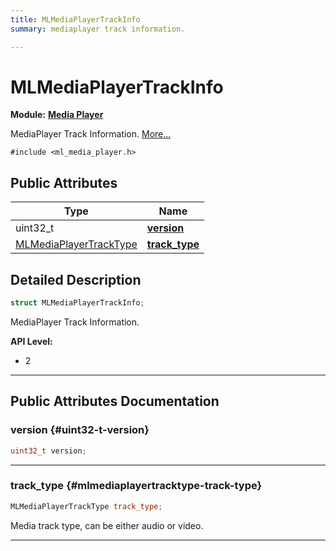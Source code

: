 ```yaml
---
title: MLMediaPlayerTrackInfo
summary: mediaplayer track information. 

---
```


# MLMediaPlayerTrackInfo

**Module:** **[Media Player](/versioned_docs/version-22-Mar-2023/api-ref/api/Modules/group___media_player/group___media_player.md)**



MediaPlayer Track Information.  [More...](#detailed-description)


`#include <ml_media_player.h>`

## Public Attributes

| Type           | Name           |
| -------------- | -------------- |
| uint32_t | **[version](/versioned_docs/version-22-Mar-2023/api-ref/api/Modules/group___media_player/struct_m_l_media_player_track_info.md#uint32-t-version)**  |
| [MLMediaPlayerTrackType](/versioned_docs/version-22-Mar-2023/api-ref/api/Modules/group___media_player/group___media_player.md#enums-mlmediaplayertracktype) | **[track_type](/versioned_docs/version-22-Mar-2023/api-ref/api/Modules/group___media_player/struct_m_l_media_player_track_info.md#mlmediaplayertracktype-track-type)**  |

## Detailed Description

```cpp
struct MLMediaPlayerTrackInfo;
```

MediaPlayer Track Information. 




**API Level:**
  * 2 




-----------
## Public Attributes Documentation

### version {#uint32-t-version}

```cpp
uint32_t version;
```






-----------

### track_type {#mlmediaplayertracktype-track-type}

```cpp
MLMediaPlayerTrackType track_type;
```


Media track type, can be either audio or video. 





-----------


